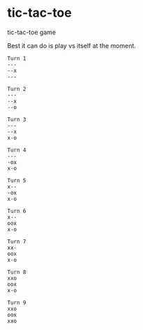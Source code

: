 # tic-tac-toe
tic-tac-toe game

Best it can do is play vs itself at the moment.
```
Turn 1
---
--x
---

Turn 2
---
--x
--o

Turn 3
---
--x
x-o

Turn 4
---
-ox
x-o

Turn 5
x--
-ox
x-o

Turn 6
x--
oox
x-o

Turn 7
xx-
oox
x-o

Turn 8
xxo
oox
x-o

Turn 9
xxo
oox
xxo
```
